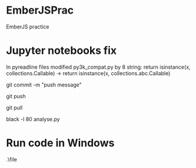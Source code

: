 # EmberJSPrac
EmberJS practice

# Jupyter notebooks fix
In pyreadline files
modified py3k_compat.py by 8 string:
return isinstance(x, collections.Callable) -> return isinstance(x, collections.abc.Callable)

git commit -m "push message"

git push

git pull

black -l 80 analyse.py

# Run code in Windows

.\file